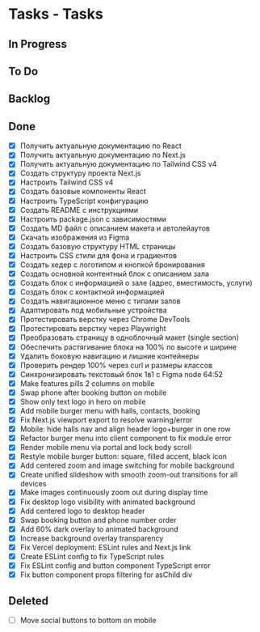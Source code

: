 # Tasks - Tasks

## In Progress


## To Do


## Backlog


## Done

- [x] Получить актуальную документацию по React
- [x] Получить актуальную документацию по Next.js
- [x] Получить актуальную документацию по Tailwind CSS v4
- [x] Создать структуру проекта Next.js
- [x] Настроить Tailwind CSS v4
- [x] Создать базовые компоненты React
- [x] Настроить TypeScript конфигурацию
- [x] Создать README с инструкциями
- [x] Настроить package.json с зависимостями
- [x] Создать MD файл с описанием макета и автолейаутов
- [x] Скачать изображения из Figma
- [x] Создать базовую структуру HTML страницы
- [x] Настроить CSS стили для фона и градиентов
- [x] Создать хедер с логотипом и кнопкой бронирования
- [x] Создать основной контентный блок с описанием зала
- [x] Создать блок с информацией о зале (адрес, вместимость, услуги)
- [x] Создать блок с контактной информацией
- [x] Создать навигационное меню с типами залов
- [x] Адаптировать под мобильные устройства
- [x] Протестировать верстку через Chrome DevTools
- [x] Протестировать верстку через Playwright
- [x] Преобразовать страницу в одноблочный макет (single section)
- [x] Обеспечить растягивание блока на 100% по высоте и ширине
- [x] Удалить боковую навигацию и лишние контейнеры
- [x] Проверить рендер 100% через curl и размеры классов
- [x] Синхронизировать текстовый блок 1в1 с Figma node 64:52
- [x] Make features pills 2 columns on mobile
- [x] Swap phone after booking button on mobile
- [x] Show only text logo in hero on mobile
- [x] Add mobile burger menu with halls, contacts, booking
- [x] Fix Next.js viewport export to resolve warning/error
- [x] Mobile: hide halls nav and align header logo+burger in one row
- [x] Refactor burger menu into client component to fix module error
- [x] Render mobile menu via portal and lock body scroll
- [x] Restyle mobile burger button: square, filled accent, black icon
- [x] Add centered zoom and image switching for mobile background
- [x] Create unified slideshow with smooth zoom-out transitions for all devices
- [x] Make images continuously zoom out during display time
- [x] Fix desktop logo visibility with animated background
- [x] Add centered logo to desktop header
- [x] Swap booking button and phone number order
- [x] Add 60% dark overlay to animated background
- [x] Increase background overlay transparency
- [x] Fix Vercel deployment: ESLint rules and Next.js link
- [x] Create ESLint config to fix TypeScript rules
- [x] Fix ESLint config and button component TypeScript error
- [x] Fix button component props filtering for asChild div

## Deleted

- [ ] Move social buttons to bottom on mobile
